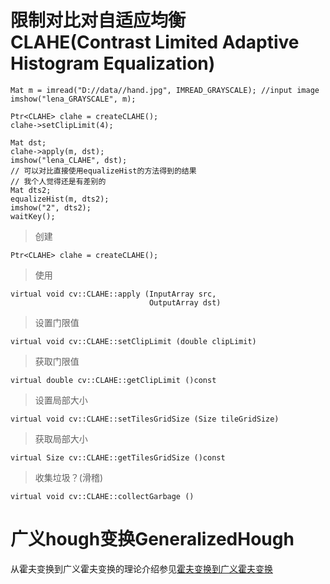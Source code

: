 # 限制对比对自适应均衡CLAHE(Contrast Limited Adaptive Histogram Equalization)
```
Mat m = imread("D://data//hand.jpg", IMREAD_GRAYSCALE); //input image
imshow("lena_GRAYSCALE", m);

Ptr<CLAHE> clahe = createCLAHE();
clahe->setClipLimit(4);

Mat dst;
clahe->apply(m, dst);
imshow("lena_CLAHE", dst);
// 可以对比直接使用equalizeHist的方法得到的结果
// 我个人觉得还是有差别的
Mat dts2;
equalizeHist(m, dts2);
imshow("2", dts2);
waitKey();
```
> 创建
```
Ptr<CLAHE> clahe = createCLAHE();
```
> 使用
```
virtual void cv::CLAHE::apply (InputArray src, 
                               OutputArray dst)
```
> 设置门限值
```
virtual void cv::CLAHE::setClipLimit (double clipLimit)
```
> 获取门限值
```
virtual double cv::CLAHE::getClipLimit ()const
```
> 设置局部大小
```
virtual void cv::CLAHE::setTilesGridSize (Size tileGridSize)
```
> 获取局部大小
```
virtual Size cv::CLAHE::getTilesGridSize ()const
```
> 收集垃圾？(滑稽)
```
virtual void cv::CLAHE::collectGarbage ()
```
# 广义hough变换GeneralizedHough
从霍夫变换到广义霍夫变换的理论介绍参见[霍夫变换到广义霍夫变换](https://blog.csdn.net/tiandijun/article/details/47251913)
```

```
